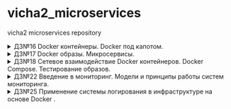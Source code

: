 # vicha2_microservices
vicha2 microservices repository
<details><summary>ДЗ№16 Docker контейнеры. Docker под капотом.</summary>

- Create VM
```
yc compute instance create \
--name docker-host \
--zone ru-central1-a \
--network-interface subnet-name=default-ru-central1-a,nat-ip-version=ipv4 \
--create-boot-disk image-folder-id=standard-images,image-family=ubuntu-1804-lts,size=15 \
--ssh-key ~/.ssh/id_rsa.pub
```
- Docker-machine
```
docker-machine create \
--driver generic \
--generic-ip-address=62.84.118.194 \
--generic-ssh-user yc-user \
--generic-ssh-key ~/.ssh/id_rsa \
docker-host

docker-machine ls
eval $(docker-machine env docker-host)
```
- Сборка образа
```
docker build -t reddit:latest .
```
- Запуск и проверка приложения
```
docker run --name reddit -d --network=host reddit:latest
docker ps
http://<your public IP>:9292/
```
- Docker HUB PUSH
```
docker login
docker images
docker tag reddit:latest vicha2/otus-reddit:1.0
docker images
docker push vicha2/otus-reddit:1.0
```
- Проверка
```
eval $(docker-machine env -u)
docker images
docker run --rm --name reddit -d -p 9292:9292 vicha2/otus-reddit:1.0
docker ps
http://<your local IP>:9292/
```
- Удаление docker-machine
```
docker-machine rm docker-host -y
yc compute instance delete docker-host
```
</details>

<details><summary>ДЗ№17 Docker образы. Микросервисы.</summary>

- Create VM
```
yc compute instance create \
--name docker-host \
--zone ru-central1-a \
--network-interface subnet-name=default-ru-central1-a,nat-ip-version=ipv4 \
--create-boot-disk image-folder-id=standard-images,image-family=ubuntu-1804-lts,size=15 \
--ssh-key ~/.ssh/id_rsa.pub
```
- RUN Docker-machine
```
docker-machine create \
--driver generic \
--generic-ip-address=<your public IP> \
--generic-ssh-user yc-user \
--generic-ssh-key ~/.ssh/id_rsa \
docker-host

docker-machine ls
eval $(docker-machine env docker-host)
```
- Сборка образов
```
docker build -t vicha2/post:1.0 ./post-py/
docker build -t vicha2/comment:1.0 ./comment/
docker build -t vicha2/ui:1.0 ./ui/
```
- Создаем сеть для приложения
```
docker network create reddit
```
- Запуск контейнеров
```
docker run -d --network=reddit --network-alias=post_db --network-alias=comment_db mongo:latest
docker run -d --network=reddit --network-alias=post vicha2/post:1.0
docker run -d --network=reddit --network-alias=comment vicha2/comment:1.0
docker run -d --network=reddit -p 9292:9292 vicha2/ui:1.0
```
- Задание со *
```
docker kill $(docker ps -q)
docker run -d --network=reddit --network-alias=post_db_2 --network-alias=comment_db_2 mongo:latest
docker run -d -e POST_DATABASE_HOST=post_db_2 --network=reddit --network-alias=post_2 vicha2/post:1.0
docker run -d -e COMMENT_DATABASE_HOST=comment_db_2 --network=reddit --network-alias=comment_2 vicha2/comment:1.0
docker run -d -e POST_SERVICE_HOST=post_2 -e COMMENT_SERVICE_HOST=comment_2 --network=reddit -p 9292:9292 vicha2/ui:1.0
```
- Пересобираем образ UI
```
docker build -t vicha2/ui:2.0 ./ui/    # from ubuntu
```
- Перезапускаем контейнеры с новой версией
```
docker kill $(docker ps -q)
docker run -d --network=reddit --network-alias=post_db --network-alias=comment_db mongo:latest
docker run -d --network=reddit --network-alias=post vicha2/post:1.0
docker run -d --network=reddit --network-alias=comment vicha2/comment:1.0
docker run -d --network=reddit -p 9292:9292 vicha2/ui:2.0
```
- Создаем volume и переподключаемся
```
docker volume create reddit_db
docker kill $(docker ps -q)
docker run -d --network=reddit --network-alias=post_db --network-alias=comment_db -v reddit_db:/data/db mongo:latest
docker run -d --network=reddit --network-alias=post vicha2/post:1.0
docker run -d --network=reddit --network-alias=comment vicha2/comment:1.0
docker run -d --network=reddit -p 9292:9292 vicha2/ui:2.0
```
- Удаление docker-machine
```
docker-machine rm docker-host -y
eval $(docker-machine env -u)
yc compute instance delete docker-host
```
</details>
<details><summary>ДЗ№18 Сетевое взаимодействие Docker контейнеров. Docker Compose. Тестирование образов.</summary>

- Создаем ВМ и подключаемся через docker-machime (см. предыдущее занятие)
- None network driver
```
docker run -it --rm --network none joffotron/docker-net-tools -c ifconfig
```
- Host network driver
```
docker run -it --rm --network host joffotron/docker-net-tools -c ifconfig
```
> Сравните вывод команды с : docker-machine ssh docker-host ifconfig

На docker-machine ip хостовой машины
- Запуск несколько раз:
```
docker run --network host -d nginx
```
> Каков результат? Что выдал docker ps? Как думаете почему?

Работать будет только первый контейнер, т.к. 80 порт на хостовой машине будет занят им.
- Bridge network driver
```
docker network create reddit --driver bridge
docker run -d --network=reddit --network-alias=post_db --network-alias=comment_db mongo:latest
docker run -d --network=reddit --network-alias=post vicha2/post:1.0
docker run -d --network=reddit --network-alias=comment vicha2/comment:1.0
docker run -d --network=reddit -p 9292:9292 vicha2/ui:1.0
```
## Docker compose
```
export USERNAME=vicha2
docker-compose up -d
docker-compose ps
```
```
version: '3.3'
services:
  post_db:
    image: mongo:3.2
    volumes:
      - post_db:/data/db
    networks:
      back_net:
        aliases:
          - comment_db
          - post_db
  ui:
    build: ./ui
    image: ${USERNAME}/ui:${TAG}
    ports:
      - ${UIPORT}:${UIPORT}/tcp
    networks:
      - front_net
  post:
    build: ./post-py
    image: ${USERNAME}/post:${TAG}
    networks:
      back_net:
        aliases:
          - post
      front_net:
        aliases:
          - post
  comment:
    build: ./comment
    image: ${USERNAME}/comment:${TAG}
    networks:
      back_net:
        aliases:
          - comment
      front_net:
        aliases:
          - comment

volumes:
  post_db:

networks:
  back_net:
  front_net:

```
> Узнайте как образуется базовое имя проекта. Можно
ли его задать? Если можно то как?

Базовое имя образуется из имени папки с проектом src_******
Изменить можно добавив параметр -p, --project-name NAME

- Задание со *

docker-compose.override.yml
```
version: '3.3'
services:
  ui:
    command: puma --debug -w 2
  comment:
    command: puma --debug -w 2
```
```
docker-compose -f docker-compose.yml -f docker-compose.override.yml up -d
```

    Name                  Command             State                    Ports                  
----------------------------------------------------------------------------------------------
src_comment_1   puma --debug -w 2             Up                                              
src_post_1      python3 post_app.py           Up                                              
src_post_db_1   docker-entrypoint.sh mongod   Up      27017/tcp                               
src_ui_1        puma --debug -w 2             Up      0.0.0.0:9292->9292/tcp,:::9292->9292/tcp

- Удаление docker-machine
```
docker-machine rm docker-host -y
eval $(docker-machine env -u)
yc compute instance delete docker-host
```
</details>
<details><summary>ДЗ№22 Введение в мониторинг. Модели и принципы работы систем мониторинга.</summary>

- Создаем ВМ
```
yc compute instance create \
  --name docker-host \
  --zone ru-central1-a \
  --network-interface subnet-name=default-ru-central1-a,nat-ip-version=ipv4 \
  --create-boot-disk image-folder-id=standard-images,image-family=ubuntu-1804-lts,size=15 \
  --ssh-key ~/.ssh/id_rsa.pub
```
- Create Docker VM
```
docker-machine create \
  --driver generic \
  --generic-ip-address=<your Public IP> \
  --generic-ssh-user yc-user \
  --generic-ssh-key ~/.ssh/id_rsa \
  docker-host
eval $(docker-machine env docker-host)
```
- Запуск Prometheus
```
docker run --rm -p 9090:9090 -d --name prometheus prom/prometheus
```
- Создаем образ
```
export USER_NAME=vicha2
docker build -t $USER_NAME/prometheus .
```
- Docker HUB
```
https://hub.docker.com/repository/docker/vicha2/prometheus
https://hub.docker.com/repository/docker/vicha2/post
https://hub.docker.com/repository/docker/vicha2/comment
https://hub.docker.com/repository/docker/vicha2/ui
```
</details>
<details><summary>ДЗ№25 Применение системы логирования в инфраструктуре на основе Docker .</summary>

- Создаем ВМ
```
yc compute instance create \
  --name logging \
  --zone ru-central1-a \
  --network-interface subnet-name=default-ru-central1-a,nat-ip-version=ipv4 \
  --create-boot-disk image-folder-id=standard-images,image-family=ubuntu-1804-lts,size=30 \
  --memory 8 \
  --ssh-key ~/.ssh/id_rsa.pub
```
- Create Docker VM
```
docker-machine create \
  --driver generic \
  --generic-ip-address=51.250.73.131 \
  --generic-ssh-user yc-user \
  --generic-ssh-key ~/.ssh/id_rsa \
  logging
eval $(docker-machine env logging)
```
- Запускаем приложение
```
docker-compose -f docker-compose-logging.yml up -d
docker-compose up -d
```



- Удаление docker-machine
```
docker-machine rm logging -y
eval $(docker-machine env -u)
yc compute instance delete logging
```

</details>
